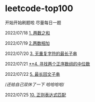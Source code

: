 # leetcode-top100
开始开始刷题啦 尽量每日一题 

2022/07/18  [1. 两数之和](https://github.com/sissi144/leetcode-top100/blob/main/1.js)

2022/07/19  [2.两数相加 ](https://github.com/sissi144/leetcode-top100/blob/main/2.js)

2022/07/20  [3. 无重复字符的最长子串](https://github.com/sissi144/leetcode-top100/blob/main/3.js)

2022/07/21 [**4. 寻找两个正序数组的中位数](https://github.com/sissi144/leetcode-top100/blob/main/4.js)

2022/07/22 [5. 最长回文子串](https://github.com/sissi144/leetcode-top100/blob/main/5.js)

/*还给自己双休了一下 哈哈哈哈*/

2022/07/25 [10. 正则表达式匹配](https://github.com/sissi144/leetcode-top100/blob/main/10.js)
